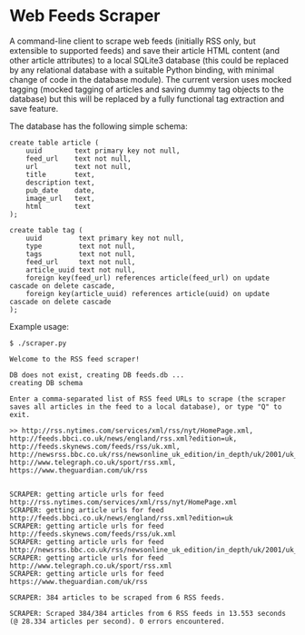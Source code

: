 # Web Feeds Scraper

A command-line client to scrape web feeds (initially RSS only, but extensible to supported feeds) and save their article HTML content (and other article attributes) to a local SQLite3 database (this could be replaced by any relational database with a suitable Python binding, with minimal change of code in the database module). The current version uses mocked tagging (mocked tagging of articles and saving dummy tag objects to the database) but this will be replaced by a fully functional tag extraction and save feature.

The database has the following simple schema:
    
    create table article (
        uuid        text primary key not null,
        feed_url    text not null,
        url         text not null,
        title       text,
        description text,
        pub_date    date,
        image_url   text,
        html        text
    );

    create table tag (
        uuid         text primary key not null,
        type         text not null,
        tags         text not null,
        feed_url     text not null,
        article_uuid text not null,
        foreign key(feed_url) references article(feed_url) on update cascade on delete cascade,
        foreign key(article_uuid) references article(uuid) on update cascade on delete cascade
    );

Example usage:

    $ ./scraper.py

    Welcome to the RSS feed scraper!

    DB does not exist, creating DB feeds.db ... 
    creating DB schema 

    Enter a comma-separated list of RSS feed URLs to scrape (the scraper saves all articles in the feed to a local database), or type "Q" to exit.

    >> http://rss.nytimes.com/services/xml/rss/nyt/HomePage.xml, http://feeds.bbci.co.uk/news/england/rss.xml?edition=uk, http://feeds.skynews.com/feeds/rss/uk.xml, http://newsrss.bbc.co.uk/rss/newsonline_uk_edition/in_depth/uk/2001/uk_and_the_euro/rss.xml, http://www.telegraph.co.uk/sport/rss.xml, https://www.theguardian.com/uk/rss


    SCRAPER: getting article urls for feed http://rss.nytimes.com/services/xml/rss/nyt/HomePage.xml
    SCRAPER: getting article urls for feed http://feeds.bbci.co.uk/news/england/rss.xml?edition=uk
    SCRAPER: getting article urls for feed http://feeds.skynews.com/feeds/rss/uk.xml
    SCRAPER: getting article urls for feed http://newsrss.bbc.co.uk/rss/newsonline_uk_edition/in_depth/uk/2001/uk_and_the_euro/rss.xml
    SCRAPER: getting article urls for feed http://www.telegraph.co.uk/sport/rss.xml
    SCRAPER: getting article urls for feed https://www.theguardian.com/uk/rss

    SCRAPER: 384 articles to be scraped from 6 RSS feeds.

    SCRAPER: Scraped 384/384 articles from 6 RSS feeds in 13.553 seconds (@ 28.334 articles per second). 0 errors encountered.
